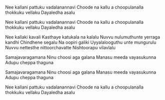 Nee kallani pattuku vadalanannavi
Choode na kallu
a choopulanalla thokkuku vellaku
Dayaledha asalu


Nee kallani pattuku vadalanannavi
Choode na kallu
a choopulanalla thokkuku vellaku
Dayaledha asalu


Nee kallaki kavali
Kasthaye katukala na kalalu
Nuvvu nulumuthunte yerraga kandhi
Chindhene segalu
Na oopiri galiki
Uyyalalooguthu unte mungurulu
Nuvvu nettesthe nittoorchavatte
Nishtoorapu vilavlalu


Samajavaragamana
Ninu choosi aga galana
Manasu meeda vayasukunna
Adupu cheppa thaguna


Samajavaragamana
Ninu choosi aga galana
Manasu meeda vayasukunna
Adupu cheppa thaguna

Nee kallani pattuku vadalanannavi
Choode na kallu
a choopulanalla thokkuku vellaku
Dayaledha asalu
